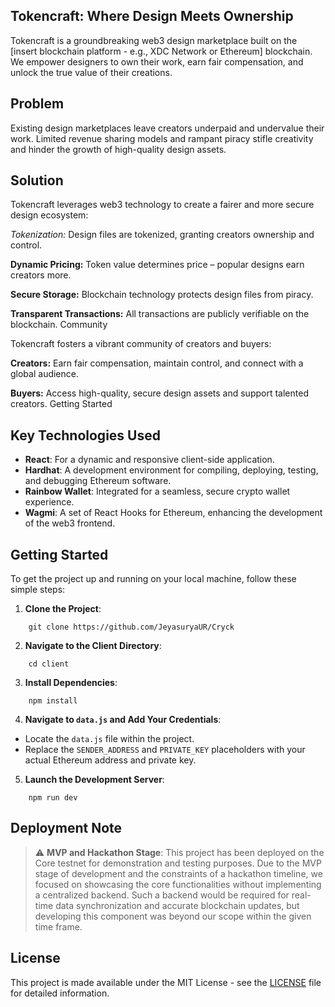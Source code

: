 ## Tokencraft: Where Design Meets Ownership

Tokencraft is a groundbreaking web3 design marketplace built on the [insert blockchain platform - e.g., XDC Network or Ethereum] blockchain. We empower designers to own their work, earn fair compensation, and unlock the true value of their creations.

## Problem

Existing design marketplaces leave creators underpaid and undervalue their work. Limited revenue sharing models and rampant piracy stifle creativity and hinder the growth of high-quality design assets.

## Solution

Tokencraft leverages web3 technology to create a fairer and more secure design ecosystem:

*Tokenization:* Design files are tokenized, granting creators ownership and control.

**Dynamic Pricing:** Token value determines price – popular designs earn creators more.

**Secure Storage:** Blockchain technology protects design files from piracy.

**Transparent Transactions:** All transactions are publicly verifiable on the blockchain.
Community

Tokencraft fosters a vibrant community of creators and buyers:

**Creators:** Earn fair compensation, maintain control, and connect with a global audience.

**Buyers:** Access high-quality, secure design assets and support talented creators.
Getting Started




## Key Technologies Used
- **React**: For a dynamic and responsive client-side application.
- **Hardhat**: A development environment for compiling, deploying, testing, and debugging Ethereum software.
- **Rainbow Wallet**: Integrated for a seamless, secure crypto wallet experience.
- **Wagmi**: A set of React Hooks for Ethereum, enhancing the development of the web3 frontend.

## Getting Started

To get the project up and running on your local machine, follow these simple steps:

1. **Clone the Project**:
```
    git clone https://github.com/JeyasuryaUR/Cryck
```

2. **Navigate to the Client Directory**:
```
    cd client
```
3. **Install Dependencies**:
```
    npm install
```
4. **Navigate to `data.js` and Add Your Credentials**:
- Locate the `data.js` file within the project.
- Replace the `SENDER_ADDRESS` and `PRIVATE_KEY` placeholders with your actual Ethereum address and private key.

5. **Launch the Development Server**:
```
    npm run dev
```

## Deployment Note
> :warning: **MVP and Hackathon Stage**: This project has been deployed on the Core testnet for demonstration and testing purposes. Due to the MVP stage of development and the constraints of a hackathon timeline, we focused on showcasing the core functionalities without implementing a centralized backend. Such a backend would be required for real-time data synchronization and accurate blockchain updates, but developing this component was beyond our scope within the given time frame.


## License
This project is made available under the MIT License - see the [LICENSE](LICENSE) file for detailed information.
